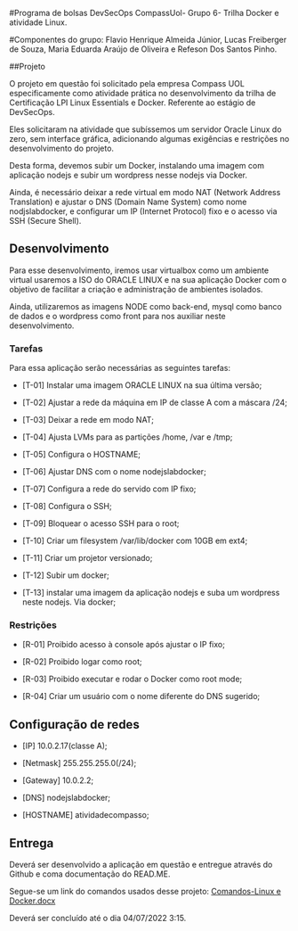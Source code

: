 #Programa de bolsas DevSecOps CompassUol- Grupo 6- Trilha Docker e atividade Linux. 

#Componentes do grupo: Flavio Henrique Almeida Júnior, Lucas Freiberger de Souza, Maria Eduarda Araújo de Oliveira e Refeson Dos Santos Pinho. 

 

##Projeto 

O projeto em questão foi solicitado pela empresa Compass UOL especificamente como atividade prática no desenvolvimento da trilha de Certificação LPI Linux Essentials e Docker. Referente ao estágio de DevSecOps. 
 

Eles solicitaram na atividade que subíssemos um servidor Oracle Linux do zero, sem interface gráfica, adicionando algumas exigências e restrições no desenvolvimento do projeto. 
 

Desta forma, devemos subir um Docker, instalando uma imagem com aplicação nodejs e subir um wordpress nesse nodejs via Docker. 

 
Ainda, é necessário deixar a rede virtual em modo NAT (Network Address Translation) e ajustar o DNS (Domain Name System) como nome nodjslabdocker, e configurar um IP (Internet Protocol) fixo e o acesso via SSH (Secure Shell). 
 

## Desenvolvimento 

Para esse desenvolvimento, iremos usar virtualbox como um ambiente virtual usaremos a ISO do ORACLE LINUX e na sua aplicação Docker com o objetivo de facilitar a criação e administração de ambientes isolados.  

 

Ainda, utilizaremos as imagens NODE como back-end, mysql como banco de dados e o wordpress como front para nos auxiliar neste desenvolvimento. 

 
 

### Tarefas 

Para essa aplicação serão necessárias as seguintes tarefas: 

 

- [T-01] Instalar uma imagem ORACLE LINUX na sua última versão; 

- [T-02] Ajustar a rede da máquina em IP de classe A com a máscara /24; 

- [T-03] Deixar a rede em modo NAT; 

- [T-04] Ajusta LVMs para as partições /home, /var e /tmp; 

- [T-05] Configura o HOSTNAME; 

- [T-06] Ajustar DNS com o nome nodejslabdocker; 

- [T-07] Configura a rede do servido com IP fixo; 

- [T-08] Configura o SSH; 

- [T-09] Bloquear o acesso SSH para o root; 

- [T-10] Criar um filesystem /var/lib/docker com 10GB em ext4; 

- [T-11] Criar um projetor versionado; 

- [T-12] Subir um docker; 

- [T-13] instalar uma imagem da aplicação nodejs e suba um wordpress neste nodejs. Via docker; 

 

### Restrições  

- [R-01] Proibido acesso à console após ajustar o IP fixo; 

- [R-02] Proibido logar como root; 

- [R-03] Proibido executar e rodar o Docker como root mode; 

- [R-04] Criar um usuário com o nome diferente do DNS sugerido; 

 

## Configuração de redes  

- [IP] 10.0.2.17(classe A); 

- [Netmask] 255.255.255.0(/24); 

- [Gateway] 10.0.2.2; 

- [DNS] nodejslabdocker; 

- [HOSTNAME] atividadecompasso; 

## Entrega 

 
 

Deverá ser desenvolvido a aplicação em questão e entregue através do Github e coma documentação do READ.ME.  

 Segue-se um link do comandos usados desse projeto: 
 [Comandos-Linux e Docker.docx](https://github.com/RefesonCompassUol/LabDockerNodeJs/files/9041215/Comandos-Linux.e.Docker.docx)



Deverá ser concluído até o dia 04/07/2022 3:15. 
